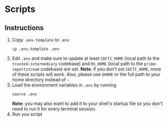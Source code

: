 # Scripts

## Instructions

1. Copy `.env.template` to `.env`
    ```
    cp .env.template .env
    ```
2. Edit `.env` and make sure to update at least `CDCTI_HOME` (local path to the `trusted-intermediary` codebase) and `RS_HOME` (local path to the `prime-reportstream` codebase) are set. **Note**: if you don't set `CDCTI_HOME`, none of these scripts will work. Also, please use `$HOME` or the full path to your home directory instead of `~`
3. Load the environment variables in `.env` by running
   ```
   source .env
   ```
   **Note**: you may also want to add it to your shell's startup file so you don't need to run it for every terminal session.
4. Run you script
